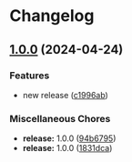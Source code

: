 # Changelog

## [1.0.0](https://github.com/masspayio/masspay-php-sdk/compare/v1.0.0...v1.0.0) (2024-04-24)


### Features

* new release ([c1996ab](https://github.com/masspayio/masspay-php-sdk/commit/c1996ab7029c78ee4e0b5a29c320731f54c9f38c))


### Miscellaneous Chores

* **release:** 1.0.0 ([94b6795](https://github.com/masspayio/masspay-php-sdk/commit/94b67952341759f3930c01d9870780e5d7366157))
* **release:** 1.0.0 ([1831dca](https://github.com/masspayio/masspay-php-sdk/commit/1831dca791c0ca0ab3fa6738ee9ff7c96cda95ac))
